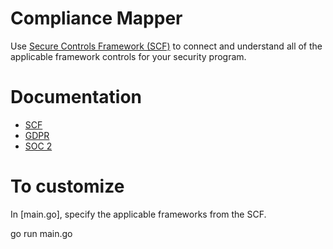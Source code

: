 # Compliance Mapper

Use [Secure Controls Framework (SCF)](https://securecontrolsframework.com/) to connect and understand all of the applicable framework controls for your security program.

# Documentation

- [SCF](scf/index.md)
- [GDPR](gdpr/index.md)
- [SOC 2](soc2/index.md)


# To customize

In [main.go], specify the applicable frameworks from the SCF.

go run main.go
